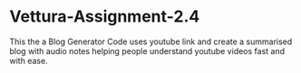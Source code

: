 # Vettura-Assignment-2.4
 This the a Blog Generator Code uses youtube link and create a summarised blog with audio notes helping people understand youtube videos fast and with ease.
